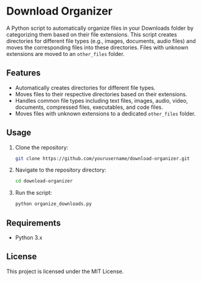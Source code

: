 # Download Organizer

A Python script to automatically organize files in your Downloads folder by categorizing them based on their file extensions. This script creates directories for different file types (e.g., images, documents, audio files) and moves the corresponding files into these directories. Files with unknown extensions are moved to an `other_files` folder.

## Features
- Automatically creates directories for different file types.
- Moves files to their respective directories based on their extensions.
- Handles common file types including text files, images, audio, video, documents, compressed files, executables, and code files.
- Moves files with unknown extensions to a dedicated `other_files` folder.

## Usage
1. Clone the repository:
    ```sh
    git clone https://github.com/yourusername/download-organizer.git
    ```
2. Navigate to the repository directory:
    ```sh
    cd download-organizer
    ```
3. Run the script:
    ```sh
    python organize_downloads.py
    ```

## Requirements
- Python 3.x

## License
This project is licensed under the MIT License.
